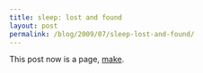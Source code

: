 ```yaml
---
title: sleep: lost and found
layout: post
permalink: /blog/2009/07/sleep-lost-and-found/
---
```


This post now is a page, [make][1].

   [1]: /make/
